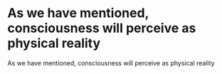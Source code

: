 # As we have mentioned, consciousness will perceive as physical reality

As we have mentioned, consciousness will perceive as physical reality